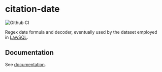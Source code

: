 # citation-date

![Github CI](https://github.com/justmars/citation-date/actions/workflows/main.yml/badge.svg)

Regex date formula and decoder, eventually used by the dataset employed in [LawSQL](https://lawsql.com).

## Documentation

See [documentation](https://justmars.github.io/citation-date).
